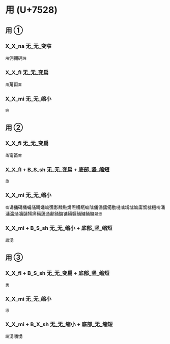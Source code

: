 # 用 (U+7528)

## 用 ①

### X_X_na 无_无_变窄
`用`佣拥砽`㶲`

### X_X_fl 无_无_变扁
`甪`苚甭`甮`

### X_X_mi 无_无_缩小
`痈`

## 用 ② 

### X_X_fl 无_无_变扁
`甬`甯筩`䔭`

### X_X_fl + B_S_sh 无_无_变扁 + 底部_竖_缩短
`恿`

### X_X_mi 无_无_缩小
`悀`诵捅硧桶蛹誦踊㛚㟾㣁㣑㦷㪌㷁㷶㸢㼧䗤䧡俑備傭僃勈嗵嘃埇墉嫞庸慵槦樋橣涌滽澝熥牅牗犕痛糒蓪通鄘銿鏞镛鞴韛鯒鱅鲬鳙`鷛憊`

### X_X_mi + B_S_sh 无_无_缩小 + 底部_竖_缩短
`䞻`湧

## 用 ③

### X_X_fl + B_S_sh 无_无_变扁 + 底部_竖_缩短
`勇`

### X_X_mi 无_无_缩小
`慂`

### X_X_mi + B_X_sh 无_无_缩小 + 底部_无_缩短
`踴`湧㗈愑